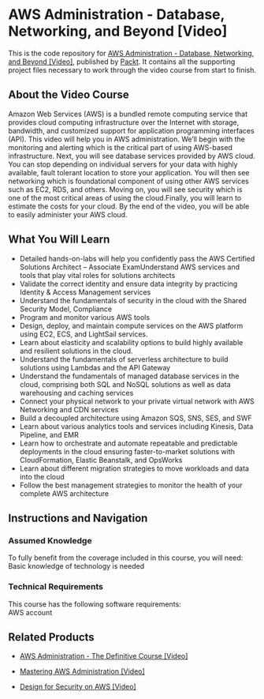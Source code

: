 # AWS Administration - Database, Networking, and Beyond [Video]
This is the code repository for [AWS Administration - Database, Networking, and Beyond [Video]](https://www.packtpub.com/virtualization-and-cloud/aws-certified-solutions-architect-associate-exam-prep-guide-video?utm_source=github&utm_medium=repository&utm_campaign=9781789535433), published by [Packt](https://www.packtpub.com/?utm_source=github). It contains all the supporting project files necessary to work through the video course from start to finish.
## About the Video Course
Amazon Web Services (AWS) is a bundled remote computing service that provides cloud computing infrastructure over the Internet with storage, bandwidth, and customized support for application programming interfaces (API).
This video will help you in AWS administration. We’ll begin with the monitoring and alerting which is the critical part of using AWS-based infrastructure. Next, you will see database services provided by AWS cloud. You can stop depending on individual servers for your data with highly available, fault tolerant location to store your application. You will then see networking which is foundational component of using other AWS services such as EC2, RDS, and others. Moving on, you will see security which is one of the most critical areas of using the cloud.Finally, you will learn to estimate the costs for your cloud. By the end of the video, you will be able to easily administer your AWS cloud.

<H2>What You Will Learn</H2>
<DIV class=book-info-will-learn-text>
<UL>
<LI>Detailed hands-on-labs will help you confidently pass the AWS Certified Solutions Architect – Associate ExamUnderstand AWS services and tools that play vital roles for solutions architects 
<LI>Validate the correct identity and ensure data integrity by practicing Identity &amp; Access Management services 
<LI>Understand the fundamentals of security in the cloud with the Shared Security Model, Compliance 
<LI>Program and monitor various AWS tools 
<LI>Design, deploy, and maintain compute services on the AWS platform using EC2, ECS, and LightSail services. 
<LI>Learn about elasticity and scalability options to build highly available and resilient solutions in the cloud. 
<LI>Understand the fundamentals of serverless architecture to build solutions using Lambdas and the API Gateway 
<LI>Understand the fundamentals of managed database services in the cloud, comprising both SQL and NoSQL solutions as well as data warehousing and caching services 
<LI>Connect your physical network to your private virtual network with AWS Networking and CDN services 
<LI>Build a decoupled architecture using Amazon SQS, SNS, SES, and SWF 
<LI>Learn about various analytics tools and services including Kinesis, Data Pipeline, and EMR 
<LI>Learn how to orchestrate and automate repeatable and predictable deployments in the cloud ensuring faster-to-market solutions with CloudFormation, Elastic Beanstalk, and OpsWorks 
<LI>Learn about different migration strategies to move workloads and data into the cloud 
<LI>Follow the best management strategies to monitor the health of your complete AWS architecture </LI></UL></DIV>

## Instructions and Navigation
### Assumed Knowledge
To fully benefit from the coverage included in this course, you will need:<br/>
Basic knowledge of technology is needed
### Technical Requirements
This course has the following software requirements:<br/>
AWS account

## Related Products
* [AWS Administration - The Definitive Course [Video]](https://www.packtpub.com/virtualization-and-cloud/aws-administration-definitive-course-video?utm_source=github&utm_medium=repository&utm_campaign=9781788472555)

* [Mastering AWS Administration [Video]](https://www.packtpub.com/virtualization-and-cloud/mastering-aws-administration-video?utm_source=github&utm_medium=repository&utm_campaign=9781788395670)

* [Design for Security on AWS [Video]](https://www.packtpub.com/virtualization-and-cloud/design-security-aws-video?utm_source=github&utm_medium=repository&utm_campaign=9781838556440)

